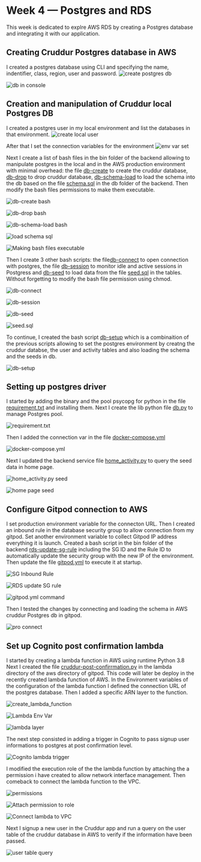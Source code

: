 # Week 4 — Postgres and RDS
This week is dedicated to explre AWS RDS by creating a Postgres database and integrating it with our application.

## Creating Cruddur Postgres database in AWS

I created a postgres database using CLI and specifying the name, indentifier, class, region, user and password.
![create postgres db](assets/Week4/Week%204%20-%20Create%20postgres%20db.png)

![db in console](assets/Week4/Week%204%20-%20DB%20AWS%20console.png)

## Creation and manipulation of Cruddur local Postgres DB

I created a postgres user in my local environment and list the databases in that environment.
![create local user](assets/Week4/Week%204%20-%20List%20of%20databases.png)

After that I set the connection variables for the environment
![env var set](assets/Week4/Week%204%20-%20Connection%20URL.png)

Next I create a list of bash files in the bin folder of the backend allowing to manipulate postgres in the local and in the AWS production environment with minimal overhead: the file [db-create](https://github.com/vilt23/aws-bootcamp-cruddur-2023/blob/main/backend-flask/bin/db-create) to create the cruddur database, [db-drop](https://github.com/vilt23/aws-bootcamp-cruddur-2023/blob/main/backend-flask/bin/db-drop) to drop cruddur database, [db-schema-load](https://github.com/vilt23/aws-bootcamp-cruddur-2023/blob/main/backend-flask/bin/db-schema-load) to load the schema into the db based on the file [schema.sql](https://github.com/vilt23/aws-bootcamp-cruddur-2023/blob/main/backend-flask/db/schema.sql) in the db folder of the backend. Then modify the bash files permissions to make them executable.

![db-create bash](assets/Week4/Week%204%20-%20DB%20create%20bash.png)

![db-drop bash](assets/Week4/Week%204%20-%20DB%20drop%20bash.png)

![db-schema-load bash](assets/Week4/Week%204%20-%20DB%20schema%20load%20bash.png)

![load schema sql](assets/Week4/Week%204%20-%20Create%20tables%20users%20and%20activities.png)

![Making bash files executable](assets/Week4/Week%204%20-%20Chmod.png)

Then I create 3 other bash scripts: the file[db-connect](https://github.com/vilt23/aws-bootcamp-cruddur-2023/blob/main/backend-flask/bin/db-connect) to open connection with postgres, the file [db-session]() to monitor idle and active sessions in Postgress and [db-seed](https://github.com/vilt23/aws-bootcamp-cruddur-2023/blob/main/backend-flask/bin/db-seed) to load data from the file [seed.sql](https://github.com/vilt23/aws-bootcamp-cruddur-2023/blob/main/backend-flask/db/seed.sql) in the tables. Without forgetting to modify the bash file permission using chmod.

![db-connect](assets/Week4/Week%204%20-%20DB%20coneect%20and%20table%20listing.png)

![db-session](assets/Week4/Week%204%20-%20DB%20session%20bash.png)

![db-seed](assets/Week4/Week%204%20-%20DB%20seed%20bash.png)

![seed.sql](assets/Week4/Week%204%20-%20Seed%20SQL.png)

To continue, I created the bash script [db-setup](https://github.com/vilt23/aws-bootcamp-cruddur-2023/blob/main/backend-flask/bin/db-setup) which is a combinaition of the previous scripts allowing to set the postgres environment by creatng the cruddur databse, the user and activity tables and also loading the schema and the seeds in db.

![db-setup](assets/Week4/Week%204%20-%20DB%20setup%20bash.png)

## Setting up postgres driver

I started by adding the binary and the pool psycopg for python in the file [requirement.txt](https://github.com/vilt23/aws-bootcamp-cruddur-2023/blob/main/backend-flask/requirements.txt) and installing them. Next I create the lib python file [db.py](https://github.com/vilt23/aws-bootcamp-cruddur-2023/blob/main/backend-flask/lib/db.py) to manage Postgres pool.

![requirement.txt](assets/Week4/Week%204%20-%20Requierement.png)

Then I added the connection var in the file [docker-compose.yml](https://github.com/vilt23/aws-bootcamp-cruddur-2023/blob/main/docker-compose.yml)

![docker-compose.yml](assets/Week4/Week%204%20-%20Connection%20URL%20dockerCompose.png)

Next I updated the backend service file [home_activity.py](https://github.com/vilt23/aws-bootcamp-cruddur-2023/blob/main/backend-flask/services/home_activities.py) to query the seed data in home page.

![home_activity.py seed](assets/Week4/Week%204%20-%20HomeActivitiesPy%20seed%20sql.png)

![home page seed](assets/Week4/Week%204%20-%20HomePage%20Seed%20data.png)

## Configure Gitpod connection to AWS 

I set production environment variable for the connecton URL. Then I created an inbound rule in the database security group to allow connection from my gitpod. Set another environment variable to collect Gitpod IP address everything it is launch. Created a bash script in the bin folder of the backend [rds-update-sg-rule](https://github.com/vilt23/aws-bootcamp-cruddur-2023/blob/main/backend-flask/bin/rds-update-sg-rule) including the SG ID and the Rule ID to automatically update the security group with the new IP of the environment. Then update the file [gitpod.yml](https://github.com/vilt23/aws-bootcamp-cruddur-2023/blob/main/.gitpod.yml) to execute it at startup.

![SG Inbound Rule](assets/Week4/Week%204%20-%20Inbound%20Rule%20AWS%20console.png)

![RDS update SG rule](assets/Week4/Week%204%20-%20RDS%20update%20sg%20rule.png)

![gitpod.yml command](assets/Week4/Week%204%20-%20Gitpod%20Postgres%20Command.png)

Then I tested the changes by connecting and loading the schema in AWS cruddur Postgres db in gitpod.

![pro connect](assets/Week4/Week%204%20-%20Prod%20schema%20load.png)


## Set up Cognito post confirmation lambda

I started by creating a lambda function in AWS using runtime Python 3.8
Next I created the file [cruddur-post-confirrmation.py](https://github.com/vilt23/aws-bootcamp-cruddur-2023/blob/main/aws/lambdas/cruddur-post-confirrmation.py) in the lambda directory of the aws directory of gitpod. This code will later be deploy in the recently created lambda function of AWS. In the Environment variables of the configuration of the lambda function I defined the connection URL of the postgres database. Then I added a specific ARN layer to the function.

![create_lambda_function](assets/Week4/Week%204%20-%20Create%20lambda%20function.png)

![Lambda Env Var](assets/Week4/Week%204%20-%20Lambda%20env%20var.png)

![lambda layer](assets/Week4/Week%204%20-%20Add%20layer%20to%20lambda.png)

The next step consisted in adding a trigger in Cognito to pass signup user informations to postgres at post confirmation level.

![Cognito lambda trigger](assets/Week4/Week%204%20-%20Cognito%20lambda%20trigger.png)

I modified the execution role of the the lambda function by attaching the a permission i have created to allow network interface management. Then comeback to connect the lambda function to the VPC.

![permissions](assets/Week4/Week%204%20-%20Create%20Policy%20Json.png)

![Attach permission to role](assets/Week4/Week%204%20-%20Attach%20Permission%20policy%20to%20role.png)

![Connect lambda to VPC](assets/Week4/Week%204%20-%20Add%20VPC%20to%20Lambda.png)

Next I signup a new user in the Cruddur app and run a query on the user table of the cruddur database in AWS to verify if the information have been passed.

![user table query](assets/Week4/Week%204%20-%20Select%20all%20from%20users.png)

